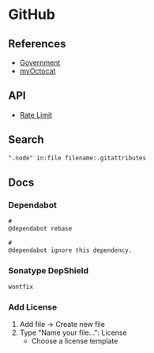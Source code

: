 # GitHub

<!--
https://www.linkedin.com/learning/github-quick-tips/github-tips-and-tricks

https://github.com/brunowego.png

https://api.github.com/users

https://api.github.com/users/brunowego
-->

## References

- [Government](https://government.github.com/community/)
- [myOctocat](https://myoctocat.com/)

## API

- [Rate Limit](https://api.github.com/rate_limit)

## Search

```txt
".node" in:file filename:.gitattributes
```

## Docs

### Dependabot

```txt
#
@dependabot rebase

#
@dependabot ignore this dependency.
```

### Sonatype DepShield

```txt
wontfix
```

### Add License

1. Add file -> Create new file
2. Type "Name your file...": License
   - Choose a license template
